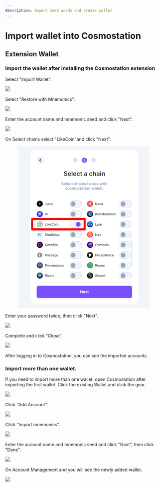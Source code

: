 ```yaml
---
description: Import seed words and create wallet
---
```


# Import wallet into Cosmostation

## Extension Wallet

### Import the wallet after installing the Cosmostation extension

Select "Import Wallet".

![](<../../../.gitbook/assets/Import Comostation 1.png>)

Select "Restore with Mnemonics".

![](<../../../.gitbook/assets/Import Comostation 2.png>)

Enter the account name and mnemonic seed and click "Next".

![](<../../../.gitbook/assets/Import Comostation 3.png>)

On Select chains select "LikeCoin"and click "Next".

<figure><img src="../../../.gitbook/assets/Import Comostation 4.png" alt=""><figcaption></figcaption></figure>

Enter your password twice, then click "Next".

![](<../../../.gitbook/assets/Import Comostation 5.png>)

Complete and click "Close".

![](<../../../.gitbook/assets/Comostation 11.png>)

After logging in to Cosmostation, you can see the imported accounts.

### Import more than one wallet.

If you need to import more than one wallet, open Cosmostation after importing the first wallet. Click the existing Wallet and click the gear.

![](<../../../.gitbook/assets/Import Comostation 6.png>)

Click "Add Account".

![](<../../../.gitbook/assets/Import Comostation 7.png>)

Click "Import mnemonics".

![](<../../../.gitbook/assets/Import Comostation 8.png>)

Enter the account name and mnemonic seed and click "Next", then click "Done".

![](<../../../.gitbook/assets/Import Comostation 9.png>)

On Account Management and you will see the newly added wallet.

![](<../../../.gitbook/assets/Import Comostation 10.png>)
